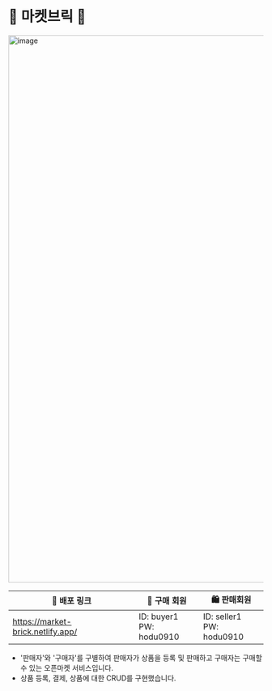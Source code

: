 # 🧱 마켓브릭 🍪
<img width="1081" alt="image" src="https://github.com/dayannne/Open-Market-App/assets/105140201/739f87ce-e184-4e0c-ab38-322553cdacb5">

| 🔗 배포 링크                       | 🛒 구매 회원                                  | 🛍️ 판매회원                     |
| ---------------------------------- | ------------------------------------------ | ---------------------------------- |
| https://market-brick.netlify.app/ | ID: buyer1<br>PW: hodu0910 | ID: seller1<br>PW: hodu0910 |
- '판매자'와 '구매자'를 구별하여 판매자가 상품을 등록 및 판매하고 구매자는 구매할 수 있는 오픈마켓 서비스입니다.
- 상품 등록, 결제, 상품에 대한 CRUD를 구현했습니다.

